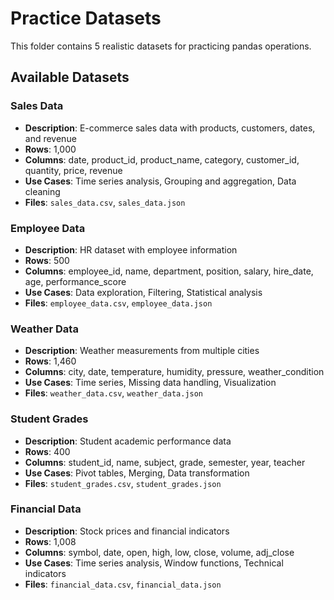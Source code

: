 # Practice Datasets

This folder contains 5 realistic datasets for practicing pandas operations.

## Available Datasets

### Sales Data
- **Description**: E-commerce sales data with products, customers, dates, and revenue
- **Rows**: 1,000
- **Columns**: date, product_id, product_name, category, customer_id, quantity, price, revenue
- **Use Cases**: Time series analysis, Grouping and aggregation, Data cleaning
- **Files**: `sales_data.csv`, `sales_data.json`

### Employee Data
- **Description**: HR dataset with employee information
- **Rows**: 500
- **Columns**: employee_id, name, department, position, salary, hire_date, age, performance_score
- **Use Cases**: Data exploration, Filtering, Statistical analysis
- **Files**: `employee_data.csv`, `employee_data.json`

### Weather Data
- **Description**: Weather measurements from multiple cities
- **Rows**: 1,460
- **Columns**: city, date, temperature, humidity, pressure, weather_condition
- **Use Cases**: Time series, Missing data handling, Visualization
- **Files**: `weather_data.csv`, `weather_data.json`

### Student Grades
- **Description**: Student academic performance data
- **Rows**: 400
- **Columns**: student_id, name, subject, grade, semester, year, teacher
- **Use Cases**: Pivot tables, Merging, Data transformation
- **Files**: `student_grades.csv`, `student_grades.json`

### Financial Data
- **Description**: Stock prices and financial indicators
- **Rows**: 1,008
- **Columns**: symbol, date, open, high, low, close, volume, adj_close
- **Use Cases**: Time series analysis, Window functions, Technical indicators
- **Files**: `financial_data.csv`, `financial_data.json`

